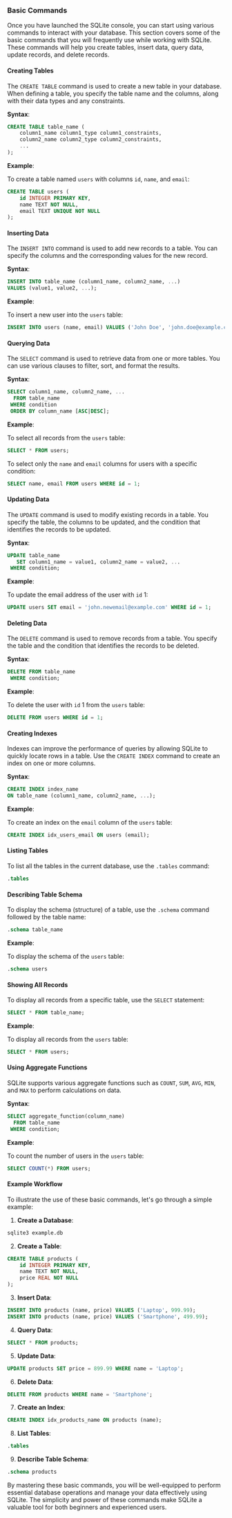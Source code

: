 

### Basic Commands

Once you have launched the SQLite console, you can start using various commands to interact with your database. This section covers some of the basic commands that you will frequently use while working with SQLite. These commands will help you create tables, insert data, query data, update records, and delete records.

#### Creating Tables

The `CREATE TABLE` command is used to create a new table in your database. When defining a table, you specify the table name and the columns, along with their data types and any constraints.

**Syntax**:

```sql
CREATE TABLE table_name (
    column1_name column1_type column1_constraints,
    column2_name column2_type column2_constraints,
    ...
);
```

**Example**:

To create a table named `users` with columns `id`, `name`, and `email`:

```sql
CREATE TABLE users (
    id INTEGER PRIMARY KEY,
    name TEXT NOT NULL,
    email TEXT UNIQUE NOT NULL
);
```

#### Inserting Data

The `INSERT INTO` command is used to add new records to a table. You can specify the columns and the corresponding values for the new record.

**Syntax**:

```sql
INSERT INTO table_name (column1_name, column2_name, ...)
VALUES (value1, value2, ...);
```

**Example**:

To insert a new user into the `users` table:
```sql
INSERT INTO users (name, email) VALUES ('John Doe', 'john.doe@example.com');
```

#### Querying Data

The `SELECT` command is used to retrieve data from one or more tables. You can use various clauses to filter, sort, and format the results.

**Syntax**:

```sql
SELECT column1_name, column2_name, ...
  FROM table_name
 WHERE condition
 ORDER BY column_name [ASC|DESC];
```

**Example**:

To select all records from the `users` table:
```sql
SELECT * FROM users;
```

To select only the `name` and `email` columns for users with a specific condition:

```sql
SELECT name, email FROM users WHERE id = 1;
```

#### Updating Data

The `UPDATE` command is used to modify existing records in a table. You specify the table, the columns to be updated, and the condition that identifies the records to be updated.

**Syntax**:

```sql
UPDATE table_name
   SET column1_name = value1, column2_name = value2, ...
 WHERE condition;
```

**Example**:

To update the email address of the user with `id` 1:

```sql
UPDATE users SET email = 'john.newemail@example.com' WHERE id = 1;
```

#### Deleting Data

The `DELETE` command is used to remove records from a table. You specify the table and the condition that identifies the records to be deleted.

**Syntax**:

```sql
DELETE FROM table_name
 WHERE condition;
```

**Example**:

To delete the user with `id` 1 from the `users` table:

```sql
DELETE FROM users WHERE id = 1;
```

#### Creating Indexes

Indexes can improve the performance of queries by allowing SQLite to quickly locate rows in a table. Use the `CREATE INDEX` command to create an index on one or more columns.

**Syntax**:

```sql
CREATE INDEX index_name
ON table_name (column1_name, column2_name, ...);
```

**Example**:

To create an index on the `email` column of the `users` table:

```sql
CREATE INDEX idx_users_email ON users (email);
```

#### Listing Tables

To list all the tables in the current database, use the `.tables` command:

```sql
.tables
```

#### Describing Table Schema

To display the schema (structure) of a table, use the `.schema` command followed by the table name:

```sql
.schema table_name
```

**Example**:

To display the schema of the `users` table:

```sql
.schema users
```

#### Showing All Records

To display all records from a specific table, use the `SELECT` statement:

```sql
SELECT * FROM table_name;
```

**Example**:

To display all records from the `users` table:

```sql
SELECT * FROM users;
```

#### Using Aggregate Functions

SQLite supports various aggregate functions such as `COUNT`, `SUM`, `AVG`, `MIN`, and `MAX` to perform calculations on data.

**Syntax**:

```sql
SELECT aggregate_function(column_name)
  FROM table_name
 WHERE condition;
```

**Example**:

To count the number of users in the `users` table:

```sql
SELECT COUNT(*) FROM users;
```

#### Example Workflow

To illustrate the use of these basic commands, let's go through a simple example:

1. **Create a Database**:

```bash
sqlite3 example.db
```

2. **Create a Table**:

```sql
CREATE TABLE products (
    id INTEGER PRIMARY KEY,
    name TEXT NOT NULL,
    price REAL NOT NULL
);
```

3. **Insert Data**:

```sql
INSERT INTO products (name, price) VALUES ('Laptop', 999.99);
INSERT INTO products (name, price) VALUES ('Smartphone', 499.99);
```

4. **Query Data**:

```sql
SELECT * FROM products;
```

5. **Update Data**:

```sql
UPDATE products SET price = 899.99 WHERE name = 'Laptop';
```

6. **Delete Data**:

```sql
DELETE FROM products WHERE name = 'Smartphone';
```

7. **Create an Index**:

```sql
CREATE INDEX idx_products_name ON products (name);
```

8. **List Tables**:

```sql
.tables
```

9. **Describe Table Schema**:

```sql
.schema products
```

By mastering these basic commands, you will be well-equipped to perform essential database operations and manage your data effectively using SQLite. The simplicity and power of these commands make SQLite a valuable tool for both beginners and experienced users.
